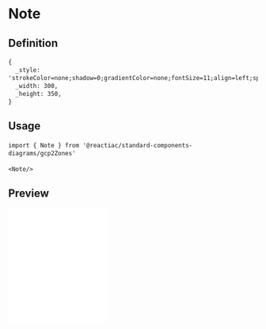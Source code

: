 # Note

## Definition

```
{
  _style: 'strokeColor=none;shadow=0;gradientColor=none;fontSize=11;align=left;spacing=10;fontColor=#;9E9E9E;verticalAlign=top;spacingTop=100;whiteSpace=wrap;html=1;fillColor=#ffffff;',
  _width: 300,
  _height: 350,
}
```

## Usage

```
import { Note } from '@reactiac/standard-components-diagrams/gcp2Zones'

<Note/>
```

## Preview

<img src="./note.png" width="200"/>

